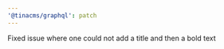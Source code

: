 ```yaml
---
'@tinacms/graphql': patch
---
```


Fixed issue where one could not add a title and then a bold text
